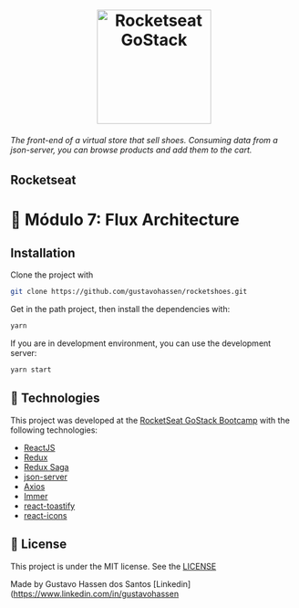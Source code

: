 <h1 align="center">
    <img alt="Rocketseat GoStack" src="https://rocketseat-cdn.s3-sa-east-1.amazonaws.com/bootcamp-header.png" width="200px" />
</h1>
<h6>The front-end of a virtual store that sell shoes. Consuming data from a json-server, you can browse products and add them to the cart.</h6>

## Rocketseat

# :rocket: Módulo 7: Flux Architecture


## Installation

Clone the project with

```sh
git clone https://github.com/gustavohassen/rocketshoes.git
```

Get in the path project, then install the dependencies with:

```sh
yarn
```

If you are in development environment, you can use the development server:

```sh
yarn start
```

## :rocket: Technologies

This project was developed at the [RocketSeat GoStack Bootcamp](https://rocketseat.com.br/bootcamp) with the following technologies:

- [ReactJS](https://reactjs.org)
- [Redux](https://redux.js.org)
- [Redux Saga](https://redux-saga.js.org)
- [json-server](https://github.com/typicode/json-server)
- [Axios](https://github.com/axios/axios)
- [Immer](https://github.com/immerjs/immer)
- [react-toastify](https://github.com/fkhadra/react-toastify)
- [react-icons](https://react-icons.netlify.com/#/)


## :memo: License

This project is under the MIT license. See the [LICENSE](https://github.com/gustavohassen/gobarber-api/blob/master/LICENCE)

Made by Gustavo Hassen dos Santos [Linkedin](https://www.linkedin.com/in/gustavohassen
